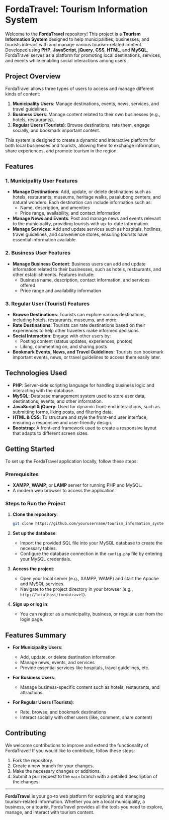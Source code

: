 # FordaTravel: Tourism Information System

Welcome to the **FordaTravel** repository! This project is a **Tourism Information System** designed to help municipalities, businesses, and tourists interact with and manage various tourism-related content. Developed using **PHP**, **JavaScript**, **jQuery**, **CSS**, **HTML**, and **MySQL**, FordaTravel serves as a platform for promoting local destinations, services, and events while enabling social interactions among users.

## Project Overview

FordaTravel allows three types of users to access and manage different kinds of content:

1. **Municipality Users**: Manage destinations, events, news, services, and travel guidelines.
2. **Business Users**: Manage content related to their own businesses (e.g., hotels, restaurants).
3. **Regular Users (Tourists)**: Browse destinations, rate them, engage socially, and bookmark important content.

This system is designed to create a dynamic and interactive platform for both local businesses and tourists, allowing them to exchange information, share experiences, and promote tourism in the region.

## Features

### 1. **Municipality User Features**
   - **Manage Destinations**: Add, update, or delete destinations such as hotels, restaurants, museums, heritage walks, pasalubong centers, and natural wonders. Each destination can include information such as:
     - Name, description, and amenities
     - Price range, availability, and contact information
   - **Manage News and Events**: Post and manage news and events relevant to the municipality, providing tourists with up-to-date information.
   - **Manage Services**: Add and update services such as hospitals, hotlines, travel guidelines, and convenience stores, ensuring tourists have essential information available.
   
### 2. **Business User Features**
   - **Manage Business Content**: Business users can add and update information related to their businesses, such as hotels, restaurants, and other establishments. Features include:
     - Business name, description, contact information, and services offered
     - Price range and availability information

### 3. **Regular User (Tourist) Features**
   - **Browse Destinations**: Tourists can explore various destinations, including hotels, restaurants, museums, and more. 
   - **Rate Destinations**: Tourists can rate destinations based on their experiences to help other travelers make informed decisions.
   - **Social Interaction**: Engage with other users by:
     - Posting content (status updates, experiences, photos)
     - Liking, commenting on, and sharing posts
   - **Bookmark Events, News, and Travel Guidelines**: Tourists can bookmark important events, news, or travel guidelines to access them easily later.

## Technologies Used

- **PHP**: Server-side scripting language for handling business logic and interacting with the database.
- **MySQL**: Database management system used to store user data, destinations, events, and other information.
- **JavaScript & jQuery**: Used for dynamic front-end interactions, such as submitting forms, liking posts, and filtering data.
- **HTML & CSS**: To structure and style the front-end user interface, ensuring a responsive and user-friendly design.
- **Bootstrap**: A front-end framework used to create a responsive layout that adapts to different screen sizes.

## Getting Started

To set up the FordaTravel application locally, follow these steps:

### Prerequisites

- **XAMPP**, **WAMP**, or **LAMP** server for running PHP and MySQL.
- A modern web browser to access the application.

### Steps to Run the Project

1. **Clone the repository**:
   ```bash
   git clone https://github.com/yourusername/tourism_information_system.git
   ```

2. **Set up the database**:
   - Import the provided SQL file into your MySQL database to create the necessary tables.
   - Configure the database connection in the `config.php` file by entering your MySQL credentials.

3. **Access the project**:
   - Open your local server (e.g., XAMPP, WAMP) and start the Apache and MySQL services.
   - Navigate to the project directory in your browser (e.g., `http://localhost/fordatravel`).

4. **Sign up or log in**:
   - You can register as a municipality, business, or regular user from the login page.


## Features Summary

- **For Municipality Users**:
  - Add, update, or delete destination information
  - Manage news, events, and services
  - Provide essential services like hospitals, travel guidelines, etc.
  
- **For Business Users**:
  - Manage business-specific content such as hotels, restaurants, and attractions
  
- **For Regular Users (Tourists)**:
  - Rate, browse, and bookmark destinations
  - Interact socially with other users (like, comment, share content)
  
## Contributing

We welcome contributions to improve and extend the functionality of FordaTravel! If you would like to contribute, follow these steps:

1. Fork the repository.
2. Create a new branch for your changes.
3. Make the necessary changes or additions.
4. Submit a pull request to the `main` branch with a detailed description of the changes.

---

**FordaTravel** is your go-to web platform for exploring and managing tourism-related information. Whether you are a local municipality, a business, or a tourist, FordaTravel provides all the tools you need to explore, manage, and interact with tourism content.
